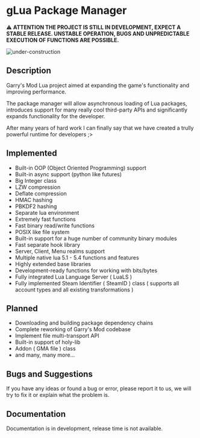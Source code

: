 # gLua Package Manager

⚠ **ATTENTION THE PROJECT IS STILL IN DEVELOPMENT, EXPECT A STABLE RELEASE. UNSTABLE OPERATION, BUGS AND UNPREDICTABLE EXECUTION OF FUNCTIONS ARE POSSIBLE.**

![under-construction](https://user-images.githubusercontent.com/2846578/50296605-d76e5780-0448-11e9-9e16-39917d203b98.gif)

## Description
Garry's Mod Lua project aimed at expanding the game's functionality and improving performance.

The package manager will allow asynchronous loading of Lua packages, introduces support for many really cool third-party APIs and significantly expands functionality for the developer.

After many years of hard work I can finally say that we have created a trully powerful runtime for developers ;>

## Implemented
* Built-in OOP (Object Oriented Programming) support
* Built-in async support (python like futures)
* Big Integer class
* LZW compression
* Deflate compression
* HMAC hashing
* PBKDF2 hashing
* Separate lua environment
* Extremely fast functions
* Fast binary read/write functions
* POSIX like file system
* Built-in support for a huge number of community binary modules
* Fast separate hook library
* Server, Client, Menu realms support
* Multiple native lua 5.1 - 5.4 functions and features
* Highly extended base libraries
* Development-ready functions for working with bits/bytes
* Fully integrated Lua Language Server ( LuaLS )
* Fully implemented Steam Identifier ( SteamID ) class ( supports all account types and all existing transformations )

## Planned
* Downloading and building package dependency chains
* Complete reworking of Garry's Mod codebase
* Implement file multi-transport API
* Built-in support of holy-lib
* Addon ( GMA file ) class
* and many, many more...

## Bugs and Suggestions
If you have any ideas or found a bug or error, please report it to us, we will try to fix it or explain what the problem is.

## Documentation
Documentation is in development, release time is not available.

